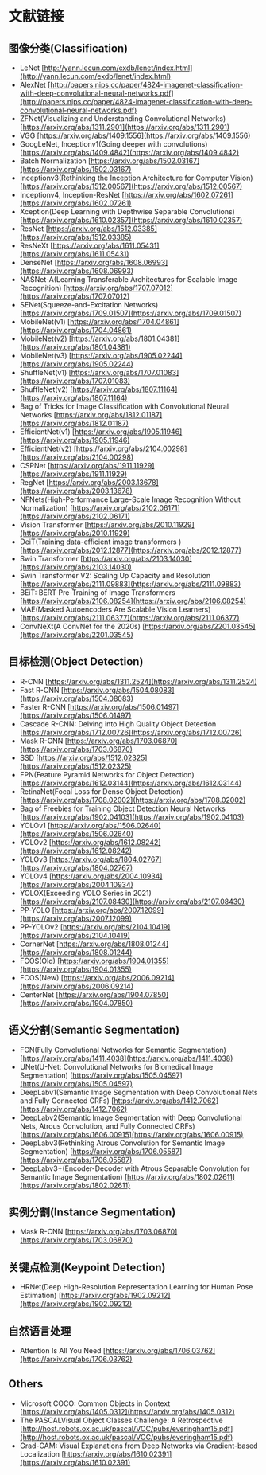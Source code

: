 # 文献链接

## 图像分类(Classification)
- LeNet [http://yann.lecun.com/exdb/lenet/index.html](http://yann.lecun.com/exdb/lenet/index.html)
- AlexNet [http://papers.nips.cc/paper/4824-imagenet-classification-with-deep-convolutional-neural-networks.pdf](http://papers.nips.cc/paper/4824-imagenet-classification-with-deep-convolutional-neural-networks.pdf)
- ZFNet(Visualizing and Understanding Convolutional Networks) [https://arxiv.org/abs/1311.2901](https://arxiv.org/abs/1311.2901)
- VGG [https://arxiv.org/abs/1409.1556](https://arxiv.org/abs/1409.1556)
- GoogLeNet, Inceptionv1(Going deeper with convolutions) [https://arxiv.org/abs/1409.4842](https://arxiv.org/abs/1409.4842)
- Batch Normalization [https://arxiv.org/abs/1502.03167](https://arxiv.org/abs/1502.03167)
- Inceptionv3(Rethinking the Inception Architecture for Computer Vision) [https://arxiv.org/abs/1512.00567](https://arxiv.org/abs/1512.00567)
- Inceptionv4, Inception-ResNet [https://arxiv.org/abs/1602.07261](https://arxiv.org/abs/1602.07261)
- Xception(Deep Learning with Depthwise Separable Convolutions) [https://arxiv.org/abs/1610.02357](https://arxiv.org/abs/1610.02357)
- ResNet [https://arxiv.org/abs/1512.03385](https://arxiv.org/abs/1512.03385)
- ResNeXt [https://arxiv.org/abs/1611.05431](https://arxiv.org/abs/1611.05431)
- DenseNet [https://arxiv.org/abs/1608.06993](https://arxiv.org/abs/1608.06993)
- NASNet-A(Learning Transferable Architectures for Scalable Image Recognition) [https://arxiv.org/abs/1707.07012](https://arxiv.org/abs/1707.07012)
- SENet(Squeeze-and-Excitation Networks) [https://arxiv.org/abs/1709.01507](https://arxiv.org/abs/1709.01507)
- MobileNet(v1) [https://arxiv.org/abs/1704.04861](https://arxiv.org/abs/1704.04861)
- MobileNet(v2) [https://arxiv.org/abs/1801.04381](https://arxiv.org/abs/1801.04381)
- MobileNet(v3) [https://arxiv.org/abs/1905.02244](https://arxiv.org/abs/1905.02244)
- ShuffleNet(v1) [https://arxiv.org/abs/1707.01083](https://arxiv.org/abs/1707.01083)
- ShuffleNet(v2) [https://arxiv.org/abs/1807.11164](https://arxiv.org/abs/1807.11164)
- Bag of Tricks for Image Classification with Convolutional Neural Networks [https://arxiv.org/abs/1812.01187](https://arxiv.org/abs/1812.01187)
- EfficientNet(v1) [https://arxiv.org/abs/1905.11946](https://arxiv.org/abs/1905.11946)
- EfficientNet(v2) [https://arxiv.org/abs/2104.00298](https://arxiv.org/abs/2104.00298)
- CSPNet [https://arxiv.org/abs/1911.11929](https://arxiv.org/abs/1911.11929)
- RegNet [https://arxiv.org/abs/2003.13678](https://arxiv.org/abs/2003.13678)
- NFNets(High-Performance Large-Scale Image Recognition Without Normalization) [https://arxiv.org/abs/2102.06171](https://arxiv.org/abs/2102.06171)
- Vision Transformer [https://arxiv.org/abs/2010.11929](https://arxiv.org/abs/2010.11929)
- DeiT(Training data-efficient image transformers ) [https://arxiv.org/abs/2012.12877](https://arxiv.org/abs/2012.12877)
- Swin Transformer [https://arxiv.org/abs/2103.14030](https://arxiv.org/abs/2103.14030)
- Swin Transformer V2: Scaling Up Capacity and Resolution [https://arxiv.org/abs/2111.09883](https://arxiv.org/abs/2111.09883)
- BEiT: BERT Pre-Training of Image Transformers [https://arxiv.org/abs/2106.08254](https://arxiv.org/abs/2106.08254)
- MAE(Masked Autoencoders Are Scalable Vision Learners) [https://arxiv.org/abs/2111.06377](https://arxiv.org/abs/2111.06377)
- ConvNeXt(A ConvNet for the 2020s) [https://arxiv.org/abs/2201.03545](https://arxiv.org/abs/2201.03545)


## 目标检测(Object Detection)
- R-CNN [https://arxiv.org/abs/1311.2524](https://arxiv.org/abs/1311.2524)
- Fast R-CNN [https://arxiv.org/abs/1504.08083](https://arxiv.org/abs/1504.08083)
- Faster R-CNN [https://arxiv.org/abs/1506.01497](https://arxiv.org/abs/1506.01497)
- Cascade R-CNN: Delving into High Quality Object Detection [https://arxiv.org/abs/1712.00726](https://arxiv.org/abs/1712.00726)
- Mask R-CNN [https://arxiv.org/abs/1703.06870](https://arxiv.org/abs/1703.06870)
- SSD [https://arxiv.org/abs/1512.02325](https://arxiv.org/abs/1512.02325)
- FPN(Feature Pyramid Networks for Object Detection) [https://arxiv.org/abs/1612.03144](https://arxiv.org/abs/1612.03144)
- RetinaNet(Focal Loss for Dense Object Detection) [https://arxiv.org/abs/1708.02002](https://arxiv.org/abs/1708.02002)
- Bag of Freebies for Training Object Detection Neural Networks [https://arxiv.org/abs/1902.04103](https://arxiv.org/abs/1902.04103)
- YOLOv1 [https://arxiv.org/abs/1506.02640](https://arxiv.org/abs/1506.02640)
- YOLOv2 [https://arxiv.org/abs/1612.08242](https://arxiv.org/abs/1612.08242)
- YOLOv3 [https://arxiv.org/abs/1804.02767](https://arxiv.org/abs/1804.02767)
- YOLOv4 [https://arxiv.org/abs/2004.10934](https://arxiv.org/abs/2004.10934)
- YOLOX(Exceeding YOLO Series in 2021) [https://arxiv.org/abs/2107.08430](https://arxiv.org/abs/2107.08430)
- PP-YOLO [https://arxiv.org/abs/2007.12099](https://arxiv.org/abs/2007.12099)
- PP-YOLOv2 [https://arxiv.org/abs/2104.10419](https://arxiv.org/abs/2104.10419)
- CornerNet [https://arxiv.org/abs/1808.01244](https://arxiv.org/abs/1808.01244)
- FCOS(Old) [https://arxiv.org/abs/1904.01355](https://arxiv.org/abs/1904.01355)
- FCOS(New) [https://arxiv.org/abs/2006.09214](https://arxiv.org/abs/2006.09214)
- CenterNet [https://arxiv.org/abs/1904.07850](https://arxiv.org/abs/1904.07850)


## 语义分割(Semantic Segmentation)
- FCN(Fully Convolutional Networks for Semantic Segmentation) [https://arxiv.org/abs/1411.4038](https://arxiv.org/abs/1411.4038)
- UNet(U-Net: Convolutional Networks for Biomedical Image Segmentation) [https://arxiv.org/abs/1505.04597](https://arxiv.org/abs/1505.04597)
- DeepLabv1(Semantic Image Segmentation with Deep Convolutional Nets and Fully Connected CRFs) [https://arxiv.org/abs/1412.7062](https://arxiv.org/abs/1412.7062)
- DeepLabv2(Semantic Image Segmentation with Deep Convolutional Nets, Atrous Convolution, and Fully Connected CRFs) [https://arxiv.org/abs/1606.00915](https://arxiv.org/abs/1606.00915)
- DeepLabv3(Rethinking Atrous Convolution for Semantic Image Segmentation) [https://arxiv.org/abs/1706.05587](https://arxiv.org/abs/1706.05587)
- DeepLabv3+(Encoder-Decoder with Atrous Separable Convolution for Semantic Image Segmentation) [https://arxiv.org/abs/1802.02611](https://arxiv.org/abs/1802.02611)


## 实例分割(Instance Segmentation)
- Mask R-CNN [https://arxiv.org/abs/1703.06870](https://arxiv.org/abs/1703.06870)


## 关键点检测(Keypoint Detection)
- HRNet(Deep High-Resolution Representation Learning for Human Pose Estimation) [https://arxiv.org/abs/1902.09212](https://arxiv.org/abs/1902.09212)


## 自然语言处理
- Attention Is All You Need [https://arxiv.org/abs/1706.03762](https://arxiv.org/abs/1706.03762)

## Others
- Microsoft COCO: Common Objects in Context [https://arxiv.org/abs/1405.0312](https://arxiv.org/abs/1405.0312)
- The PASCALVisual Object Classes Challenge: A Retrospective [http://host.robots.ox.ac.uk/pascal/VOC/pubs/everingham15.pdf](http://host.robots.ox.ac.uk/pascal/VOC/pubs/everingham15.pdf)
- Grad-CAM: Visual Explanations from Deep Networks via Gradient-based Localization [https://arxiv.org/abs/1610.02391](https://arxiv.org/abs/1610.02391)
